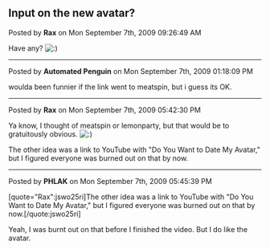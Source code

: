 ## Input on the new avatar?
Posted by **Rax** on Mon September 7th, 2009 09:26:49 AM

Have any? <!-- s:) --><img src="{SMILIES_PATH}/icon_e_smile.gif" alt=":)" title="Smile" /><!-- s:) -->

--------------------------------------------------------------------------------

Posted by **Automated Penguin** on Mon September 7th, 2009 01:18:09 PM

woulda been funnier if the link went to meatspin, but i guess its OK.

--------------------------------------------------------------------------------

Posted by **Rax** on Mon September 7th, 2009 05:42:30 PM

Ya know, I thought of meatspin or lemonparty, but that would be to gratuitously obvious. <!-- s:) --><img src="{SMILIES_PATH}/icon_e_smile.gif" alt=":)" title="Smile" /><!-- s:) -->

The other idea was a link to YouTube with &quot;Do You Want to Date My Avatar,&quot; but I figured everyone was burned out on that by now.

--------------------------------------------------------------------------------

Posted by **PHLAK** on Mon September 7th, 2009 05:45:39 PM

[quote=&quot;Rax&quot;:jswo25ri]The other idea was a link to YouTube with &quot;Do You Want to Date My Avatar,&quot; but I figured everyone was burned out on that by now.[/quote:jswo25ri]

Yeah, I was burnt out on that before I finished the video.  But I do like the avatar.
